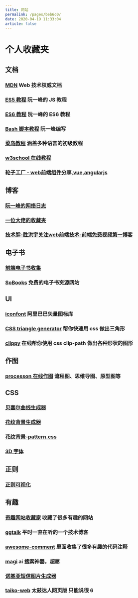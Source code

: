 ```yaml
---
title: 网站
permalink: /pages/beb6c0/
date: 2020-04-19 11:33:04
article: false
---
```


# 个人收藏夹


<!-- more -->

## 文档

### [MDN](https://developer.mozilla.org/zh-CN/docs/Web) Web 技术权威文档
### [ES5 教程](https://wangdoc.com/javascript/) 阮一峰的 JS 教程
### [ES6 教程](http://es6.ruanyifeng.com/) 阮一峰的 ES6 教程
### [Bash 脚本教程](https://wangdoc.com/bash/) 阮一峰编写
### [菜鸟教程](https://www.runoob.com/) 涵盖多种语言的初级教程
### [w3school 在线教程](https://www.w3school.com.cn/)
### [轮子工厂 - web前端组件分享,vue,angularjs](http://www.wheelsfactory.cn/#/home?filter=vue)

## 博客

### [阮一峰的网络日志](http://www.ruanyifeng.com/blog/)
### [一位大佬的收藏夹](https://panjiachen.github.io/awesome-bookmarks/)
### [技术胖-胜洪宇关注web前端技术-前端免费视频第一博客](http://jspang.com/)

## 电子书

### [前端电子书收集](http://www.yuanchengcheng.vip/books)
### [SoBooks](https://sobooks.cc/) 免费的电子书资源网站

## UI

### [iconfont](https://www.iconfont.cn/) 阿里巴巴矢量图标库
### [CSS triangle generator](http://apps.eky.hk/css-triangle-generator/) 帮你快速用 css 做出三角形
### [clippy](http://bennettfeely.com/clippy/) 在线帮你使用 css clip-path 做出各种形状的图形

## 作图

### [processon 在线作图](https://www.processon.com/) 流程图、思维导图、原型图等

## CSS

### [贝塞尔曲线生成器 ](https://cubic-bezier.com)
### [花纹背景生成器](http://www.heropatterns.com/)
### [花纹背景-pattern.css](https://github.com/bansal-io/pattern.css)
### [3D 字体](https://bennettfeely.com/ztext/)

## 正则

### [正则可视化](https://regex101.com/)

## 有趣

### [奇趣网站收藏家](https://fuun.fun/) 收藏了很多有趣的网站
### [ggtalk](https://talk.swift.gg/) 平时一直在听的一个技术博客
### [awesome-comment](https://github.com/Blankj/awesome-comment) 里面收集了很多有趣的代码注释
### [magi](https://magi.com/) ai 搜索神器，超屌
### [诺基亚短信图片生成器](https://zzkia.noddl.me:8020/)
### [taiko-web](https://github.com/bui/taiko-web) 太鼓达人网页版 只能说很 6
